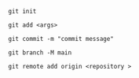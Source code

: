 

```
git init
```


```
git add <args>
```


```
git commit -m "commit message"
```

```
git branch -M main
```

```
git remote add origin <repository >
```